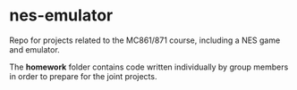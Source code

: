 # nes-emulator
Repo for projects related to the MC861/871 course, including a NES game and emulator.

The **homework** folder contains code written individually by group members in order to prepare for the joint projects. 
